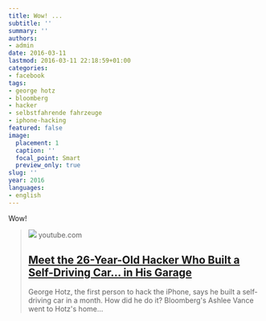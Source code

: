 ```yaml
---
title: Wow! ...
subtitle: ''
summary: ''
authors:
- admin
date: 2016-03-11
lastmod: 2016-03-11 22:18:59+01:00
categories:
- facebook
tags:
- george hotz
- bloomberg
- hacker
- selbstfahrende fahrzeuge
- iphone-hacking
featured: false
image:
  placement: 1
  caption: ''
  focal_point: Smart
  preview_only: true
slug: ''
year: 2016
languages:
- english
---
```


Wow!
> [![](https://i.ytimg.com/vi/KTrgRYa2wbI/maxresdefault.jpg)](https://www.youtube.com/watch?v=KTrgRYa2wbI)
> youtube.com
> ## [Meet the 26-Year-Old Hacker Who Built a Self-Driving Car... in His Garage](https://www.youtube.com/watch?v=KTrgRYa2wbI)
>
>George Hotz, the first person to hack the iPhone, says he built a self-driving car in a month. How did he do it? Bloomberg's Ashlee Vance went to Hotz's home...